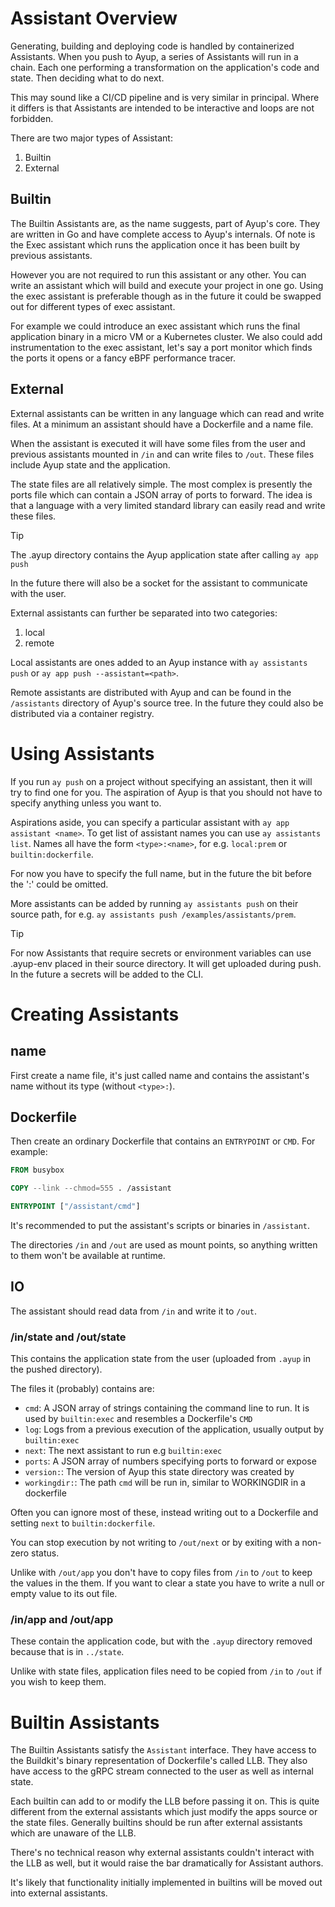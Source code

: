 # Assistant Overview

Generating, building and deploying code is handled by containerized Assistants. When you push to
Ayup, a series of Assistants will run in a chain. Each one performing a transformation on the
application's code and state. Then deciding what to do next.

This may sound like a CI/CD pipeline and is very similar in principal. Where it differs is that
Assistants are intended to be interactive and loops are not forbidden.

There are two major types of Assistant:

1. Builtin
2. External

## Builtin

The Builtin Assistants are, as the name suggests, part of Ayup's core. They are written in Go and
have complete access to Ayup's internals. Of note is the Exec assistant which runs the application
once it has been built by previous assistants.

However you are not required to run this assistant or any other. You can write an assistant which
will build and execute your project in one go. Using the exec assistant is preferable though as in
the future it could be swapped out for different types of exec assistant.

For example we could introduce an exec assistant which runs the final application binary in a micro
VM or a Kubernetes cluster. We also could add instrumentation to the exec assistant, let's say a
port monitor which finds the ports it opens or a fancy eBPF performance tracer.

## External

External assistants can be written in any language which can read and write files. At a minimum an
assistant should have a Dockerfile and a name file.

When the assistant is executed it will have some files from the user and previous assistants mounted
in `/in` and can write files to `/out`. These files include Ayup state and the application. 

The state files are all relatively simple. The most complex is presently the ports file which can
contain a JSON array of ports to forward. The idea is that a language with a very limited standard
library can easily read and write these files.

> [!TIP]
> The .ayup directory contains the Ayup application state after calling `ay app push`

In the future there will also be a socket for the assistant to communicate with the user.

External assistants can further be separated into two categories:

1. local
2. remote

Local assistants are ones added to an Ayup instance with `ay assistants push` or 
`ay app push --assistant=<path>`.

Remote assistants are distributed with Ayup and can be found in the `/assistants` directory of
Ayup's source tree. In the future they could also be distributed via a container registry.

# Using Assistants

If you run `ay push` on a project without specifying an assistant, then it will try to find one for
you. The aspiration of Ayup is that you should not have to specify anything unless you want to.

Aspirations aside, you can specify a particular assistant with `ay app assistant <name>`. To get
list of assistant names you can use `ay assistants list`. Names all have the form `<type>:<name>`, for
e.g. `local:prem` or `builtin:dockerfile`.

For now you have to specify the full name, but in the future the bit before the ':' could be
omitted.

More assistants can be added by running `ay assistants push` on their source path, for e.g. `ay
assistants push /examples/assistants/prem`.

> [!TIP]
> For now Assistants that require secrets or environment variables can use .ayup-env placed in their
> source directory. It will get uploaded during push. In the future a secrets will be
> added to the CLI.

# Creating Assistants

## name

First create a name file, it's just called name and contains the assistant's name without its type
(without `<type>:`).

## Dockerfile

Then create an ordinary Dockerfile that contains an `ENTRYPOINT` or `CMD`. For example:

```Dockerfile
FROM busybox

COPY --link --chmod=555 . /assistant

ENTRYPOINT ["/assistant/cmd"]
```

It's recommended to put the assistant's scripts or binaries in `/assistant`.

The directories `/in` and `/out` are used as mount points, so anything written to them
won't be available at runtime.

## IO

The assistant should read data from `/in` and write it to `/out`.

### /in/state and /out/state

This contains the application state from the user (uploaded from `.ayup` in the pushed directory).

The files it (probably) contains are:

- `cmd`: A JSON array of strings containing the command line to run. It is used by `builtin:exec` and resembles a Dockerfile's `CMD`
- `log`: Logs from a previous execution of the application, usually output by `builtin:exec`
- `next`: The next assistant to run e.g `builtin:exec`
- `ports`: A JSON array of numbers specifying ports to forward or expose
- `version:`: The version of Ayup this state directory was created by
- `workingdir:`: The path `cmd` will be run in, similar to WORKINGDIR in a dockerfile

Often you can ignore most of these, instead writing out to a Dockerfile and setting `next` to
`builtin:dockerfile`.

You can stop execution by not writing to `/out/next` or by exiting with a non-zero status.

Unlike with `/out/app` you don't have to copy files from `/in` to `/out` to keep the values in the
them. If you want to clear a state you have to write a null or empty value to its out file.

### /in/app and /out/app

These contain the application code, but with the `.ayup` directory removed because that is in
`../state`.

Unlike with state files, application files need to be copied from `/in` to `/out` if you wish to
keep them.

# Builtin Assistants

The Builtin Assistants satisfy the `Assistant` interface. They have access to the Buildkit's binary
representation of Dockerfile's called LLB. They also have access to the gRPC stream connected to the
user as well as internal state.

Each builtin can add to or modify the LLB before passing it on. This is quite different from the
external assistants which just modify the apps source or the state files. Generally builtins should
be run after external assistants which are unaware of the LLB.

There's no technical reason why external assistants couldn't interact with the LLB as well, but it
would raise the bar dramatically for Assistant authors.

It's likely that functionality initially implemented in builtins will be moved out into external
assistants.

